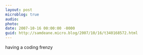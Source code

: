 ```yaml
---
layout: post
microblog: true
audio: 
photo: 
date: 2007-10-16 00:00:00 -0000
guid: http://samdeane.micro.blog/2007/10/16/t340168572.html
---
```

having a coding frenzy
